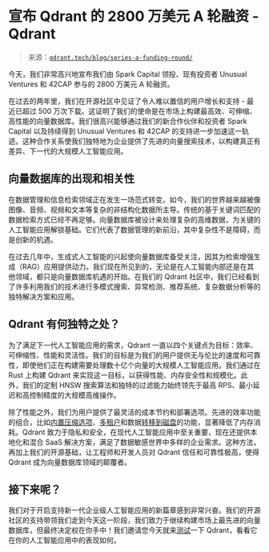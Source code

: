 <!--yml

类别：未分类

日期：2024 年 5 月 27 日 15:03:32

-->

# 宣布 Qdrant 的 2800 万美元 A 轮融资 - Qdrant

> 来源：[`qdrant.tech/blog/series-a-funding-round/`](https://qdrant.tech/blog/series-a-funding-round/)

今天，我们非常高兴地宣布我们由 Spark Capital 领投、现有投资者 Unusual Ventures 和 42CAP 参与的 2800 万美元 A 轮融资。

在过去的两年里，我们在开源社区中见证了令人难以置信的用户增长和支持 - 最近已超过 500 万次下载。这证明了我们的使命是在市场上构建最高效、可伸缩、高性能的向量数据库。我们很高兴能够通过我们的新合作伙伴和投资者 Spark Capital 以及持续得到 Unusual Ventures 和 42CAP 的支持进一步加速这一轨迹。这种合作关系使我们独特地为企业提供了先进的向量搜索技术，以构建真正有差异、下一代的大规模人工智能应用。

## 向量数据库的出现和相关性

在数据管理和信息检索领域正在发生一场范式转变。如今，我们的世界越来越被像图像、音频、视频和文本等复杂的非结构化数据所主导。传统的基于关键词匹配的数据检索方式已经不再足够。向量数据库被设计来处理复杂的高维数据，为关键的人工智能应用解锁基础。它们代表了数据管理的新前沿，其中复杂性不是障碍，而是创新的机遇。

在过去几年中，生成式人工智能的兴起使向量数据库备受关注，因其为检索增强生成（RAG）应用提供动力。我们现在所见到的，无论是在人工智能内部还是在其他领域，都只是向量数据库机遇的开始。在我们的 Qdrant 社区中，我们已经看到了许多利用我们的技术进行多模式搜索、异常检测、推荐系统、复杂数据分析等的独特解决方案和应用。

## Qdrant 有何独特之处？

为了满足下一代人工智能应用的需求，Qdrant 一直以四个关键点为目标：效率、可伸缩性、性能和灵活性。我们的目标是为我们的用户提供无与伦比的速度和可靠性，即使他们正在构建需要处理数十亿个向量的大规模人工智能应用。我们通过在 Rust 上构建 Qdrant 来实现这一目标，以获得性能、内存安全性和规模化。此外，我们的定制 HNSW 搜索算法和独特的过滤能力始终领先于最高 RPS、最小延迟和高控制精度的大规模高维操作。

除了性能之外，我们为用户提供了最灵活的成本节约和部署选项。先进的效率功能的组合，比如[内置压缩选项](https://qdrant.tech/documentation/guides/quantization/)、[多租户](https://qdrant.tech/documentation/guides/multiple-partitions/)和数据[转移到磁盘](https://qdrant.tech/documentation/concepts/storage/)的功能，显著降低了内存消耗。Qdrant 致力于隐私和安全，在现代人工智能应用中至关重要，现在还提供本地化和混合 SaaS 解决方案，满足了数据敏感世界中多样的企业需求。这种方法，再加上我们的开源基础，让工程师和开发人员对 Qdrant 信任和可靠性极高，使得 Qdrant 成为向量数据库领域的颠覆者。

## 接下来呢？

我们对于开启支持新一代企业级人工智能应用的新篇章感到非常兴奋。我们的开源社区的支持带领我们走到今天这一阶段，我们致力于继续构建市场上最先进的向量数据库，但最终决定权在你手中！我们邀请您今天就来[测试](https://cloud.qdrant.io/)一下 Qdrant，看看它在你的人工智能应用中的表现如何。
